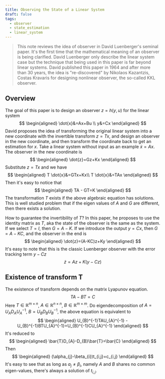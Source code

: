 ```yaml
---
title: Observing the State of a Linear System
draft: false
tags:
  - observer
  - state_estimation
  - linear_system
---
```

> This note reviews the idea of observer in David Luenberger's seminal paper. It's the first time that the mathematical meaning of an observer is being clarified. David Luenberger only describe the linear system case but the technique that being used in this paper is far beyond linear systems. David published this paper in 1964 and after more than 30 years, the idea is "re-discovered" by Nikolaos Kazantzis, Costas Kravaris for designing nonlinear observer, the so-called KKL observer.

## Overview
The goal of this paper is to design an observer $z=h(y,u)$ for the linear system
$$
\begin{aligned}
\dot{x}&=Ax+Bu \\
y&=Cx
\end{aligned}
$$
David proposes the idea of transforming the original linear system into a new coordinate with the invertible transform $z=Tx$, and design an observer in the new coordinate, and then transform the coordinate back to get an estimation for $x$. Take a linear system without input as an example $\dot{x}=Ax$. The observer in the new coordinate is 
$$
\begin{aligned}
\dot{z}=Gz+Kx
\end{aligned}
$$
Substitute $z=Tx$ and we have 
$$
\begin{aligned}
T \dot{x}&=GTx+Kx\\
T \dot{x}&=TAx
\end{aligned}
$$
Then it's easy to notice that 
$$
\begin{aligned}
TA - GT=K
\end{aligned}
$$
The transformation $T$ exists if the above algebraic equation has solutions. This is well studied problem that if the eigen values of $A$ and $G$ are different, then there exists a solution.

How to guarantee the invertibility of $T$? In this paper, he proposes to use the identity matrix as $T$, aka the state of the observer is the same as the system. If we select $T=I$, then $G=A-K$. If we introduce the output $y=Cx$, then $G=A-KC$, and the observer in the end is
$$
\begin{aligned}
\dot{z}=(A-KC)z+Ky
\end{aligned}
$$
It's easy to note that this is the classic Luenberger observer with the error tracking term $y-Cz$
$$
\dot{z}=Az+K(y-Cz)
$$
## Existence of transform T
The existence of transform depends on the matrix Lyapunov equation.
$$
TA-BT=C
$$
Here $T\in \mathbb{R}^{m \times n}$, $A\in \mathbb{R}^{n \times n}$, $B\in\mathbb{R}^{m\times m}$.
Do eigendecomposition of $A=U_{A}D_{A}U_{A}^{-1}$, $B=U_{B}D_{B}U_{B}^{-1}$, the above equation is equivalent to
$$
\begin{aligned}
U_{B}^{-1}TAU_{A}^{-1} - U_{B}^{-1}BTU_{A}^{-1}=U_{B}^{-1}CU_{A}^{-1}
\end{aligned}
$$
It's reduced to 
$$
\begin{aligned}
\bar{T}D_{A}-D_{B}\bar{T}=\bar{C}
\end{aligned}
$$
Then
$$
\begin{aligned}
(\alpha_{j}-\beta_{i})t_{i,j}=c_{i,j}
\end{aligned}
$$
It's easy to see that as long as $a_{j}\neq \beta_{i}$, namely $A$ and $B$ shares no common eigen-values, there's always a solution of $t_{i,j}$.
